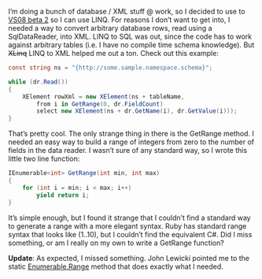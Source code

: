 I’m doing a bunch of database / XML stuff @ work, so I decided to use to
[VS08 beta 2](http://msdn2.microsoft.com/en-us/vstudio/aa700831.aspx) so
I can use LINQ. For reasons I don’t want to get into, I needed a way to
convert arbitrary database rows, read using a SqlDataReader, into XML.
LINQ to SQL was out, since the code has to work against arbitrary tables
(i.e. I have no compile time schema knowledge). But ~~XLinq~~ LINQ to XML helped
me out a ton. Check out this example:

``` csharp
const string ns = "{http://some.sample.namespace.schema}";

while (dr.Read())
{
    XElement rowXml = new XElement(ns + tableName,
        from i in GetRange(0, dr.FieldCount)
        select new XElement(ns + dr.GetName(i), dr.GetValue(i)));
}
```

That’s pretty cool. The only strange thing in there is the GetRange
method. I needed an easy way to build a range of integers from zero to
the number of fields in the data reader. I wasn’t sure of any standard
way, so I wrote this little two line function:

``` csharp
IEnumerable<int> GetRange(int min, int max)
{
    for (int i = min; i < max; i++)
        yield return i;
}
```

It’s simple enough, but I found it strange that I couldn’t find a
standard way to generate a range with a more elegant syntax. Ruby has
standard range syntax that looks like (1..10), but I couldn’t find the
equivalent C\#. Did I miss something, or am I really on my own to write
a GetRange function?

**Update**: As expected, I
missed something. John Lewicki pointed me to the static
[Enumerable.Range](http://msdn2.microsoft.com/en-us/library/system.linq.enumerable.range(VS.90).aspx)
method that does exactly what I needed.
